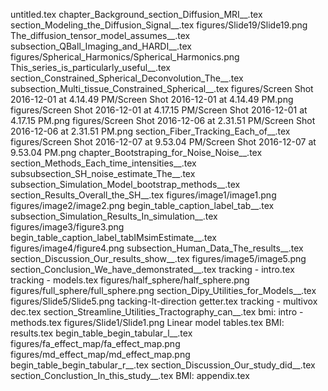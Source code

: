 untitled.tex
chapter_Background_section_Diffusion_MRI__.tex
section_Modeling_the_Diffusion_Signal__.tex
figures/Slide19/Slide19.png
The_diffusion_tensor_model_assumes__.tex
subsection_QBall_Imaging_and_HARDI__.tex
figures/Spherical_Harmonics/Spherical_Harmonics.png
This_series_is_particularly_useful__.tex
section_Constrained_Spherical_Deconvolution_The__.tex
subsection_Multi_tissue_Constrained_Spherical__.tex
figures/Screen Shot 2016-12-01 at 4.14.49 PM/Screen Shot 2016-12-01 at 4.14.49 PM.png
figures/Screen Shot 2016-12-01 at 4.17.15 PM/Screen Shot 2016-12-01 at 4.17.15 PM.png
figures/Screen Shot 2016-12-06 at 2.31.51 PM/Screen Shot 2016-12-06 at 2.31.51 PM.png
section_Fiber_Tracking_Each_of__.tex
figures/Screen Shot 2016-12-07 at 9.53.04 PM/Screen Shot 2016-12-07 at 9.53.04 PM.png
chapter_Bootstraping_for_Noise_Noise__.tex
section_Methods_Each_time_intensities__.tex
subsubsection_SH_noise_estimate_The__.tex
subsection_Simulation_Model_bootstrap_methods__.tex
section_Results_Overall_the_SH__.tex
figures/image1/image1.png
figures/image2/image2.png
begin_table_caption_label_tab__.tex
subsection_Simulation_Results_In_simulation__.tex
figures/image3/figure3.png
begin_table_caption_label_tabIMsimEstimate__.tex
figures/image4/figure4.png
subsection_Human_Data_The_results__.tex
section_Discussion_Our_results_show__.tex
figures/image5/image5.png
section_Conclusion_We_have_demonstrated__.tex
tracking - intro.tex
tracking - models.tex
figures/half_sphere/half_sphere.png
figures/full_sphere/full_sphere.png
section_Dipy_Utilities_for_Models__.tex
figures/Slide5/Slide5.png
tacking-lt-direction getter.tex
tracking - multivox dec.tex
section_Streamline_Utilities_Tractography_can__.tex
bmi: intro - methods.tex
figures/Slide1/Slide1.png
Linear model tables.tex
BMI: results.tex
begin_table_begin_tabular_l__.tex
figures/fa_effect_map/fa_effect_map.png
figures/md_effect_map/md_effect_map.png
begin_table_begin_tabular_r__.tex
section_Discussion_Our_study_did__.tex
section_Conclustion_In_this_study__.tex
BMI: appendix.tex